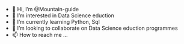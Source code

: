 - 👋 Hi, I’m @Mountain-guide
- 👀 I’m interested in Data Science eduction
- 🌱 I’m currently learning Python, Sql
- 💞️ I’m looking to collaborate on Data Science eduction programmes
- 📫 How to reach me ...

<!---
Mountain-guide/Mountain-guide is a ✨ special ✨ repository because its `README.md` (this file) appears on your GitHub profile.
You can click the Preview link to take a look at your changes.
--->
